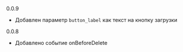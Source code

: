 0.0.9
- Добавлен параметр `button_label` как текст на кнопку загрузки

0.0.8
- Добавлено событие onBeforeDelete
